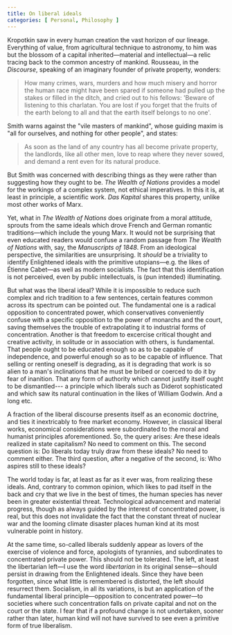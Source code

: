 ```yaml
---
title: On liberal ideals 
categories: [ Personal, Philosophy ]
---
```


Kropotkin saw in every human creation the vast horizon of our lineage.
Everything of value, from agricultural technique to astronomy, to him
was but the blossom of a capital inherited—material and
intellectual—a relic tracing back to the common ancestry of mankind.
Rousseau, in the *Discourse*, speaking of an imaginary founder of
private property, wonders:

> How many crimes, wars, murders and how much misery and horror the
> human race might have been spared if someone had pulled up the stakes
> or filled in the ditch, and cried out to his fellows: 'Beware of
> listening to this charlatan. You are lost if you forget that the
> fruits of the earth belong to all and that the earth itself belongs to
> no one'.

Smith warns against the \"vile masters of mankind\", whose guiding maxim
is \"all for ourselves, and nothing for other people\", and states:

> As soon as the land of any country has all become private property,
> the landlords, like all other men, love to reap where they never
> sowed, and demand a rent even for its natural produce.

But Smith was concerned with describing things as they were rather than
suggesting how they ought to be. *The Wealth of Nations* provides a
model for the workings of a complex system, not ethical imperatives. In
this it is, at least in principle, a scientific work. *Das Kapital*
shares this property, unlike most other works of Marx.

Yet, what in *The Wealth of Nations* does originate from a moral
attitude, sprouts from the same ideals which drove French and German
romantic traditions—which include the young Marx. It would not be
surprising that even educated readers would confuse a random passage
from *The Wealth of Nations* with, say, the *Manuscripts of 1848*. From
an ideological perspective, the similarities are unsurprising. It
*should* be a triviality to identify Enlightened ideals with the
primitive utopians—e.g. the likes of Étienne Cabet—as well as
modern socialists. The fact that this identification is not perceived,
even by public intellectuals, is (pun intended) illuminating.

But what was the liberal ideal? While it is impossible to reduce such
complex and rich tradition to a few sentences, certain features common
across its spectrum can be pointed out. The fundamental one is a radical
opposition to concentrated power, which conservatives conveniently confuse with
a specific opposition to the power of monarchs and the court, saving themselves
the trouble of extrapolating it to industrial forms of concentration. Another
is that freedom to excercise critical thought and creative activity, in
solitude or in association with others, is fundamental. That people ought to be
educated enough so as to be capable of independence, and powerful enough so as
to be capable of influence. That selling or renting oneself is degrading, as it
is degrading that work is so alien to a man's inclinations that he must be
bribed or coerced to do it by fear of inanition. That any form of authority
which cannot justify itself ought to be dismantled--- a principle which
liberals such as Diderot sophisticated and which saw its natural continuation
in the likes of William Godwin. And a long etc.

A fraction of the liberal discourse presents itself as an economic doctrine,
and ties it inextricably to free market economy. However, in classical liberal
works, economical considerations were subordinated to the moral and humanist
principles aforementioned. So, the query arises: Are these ideals realized in
state capitalism? No need to comment on this. The second question is: Do
liberals today truly draw from these ideals? No need to comment either. The
third question, after a negative of the second, is: Who aspires still to these
ideals?

The world today is far, at least as far as it ever was, from realizing these
ideals. And, contrary to common opinion, which likes to pad itself in the back
and cry that we live in the best of times, the human species has never been in
greater existential threat. Technological advancement and material progress,
though as always guided by the interest of concentrated power, is real, but
this does not invalidate the fact that the constant threat of nuclear war and
the looming climate disaster places human kind at its most vulnerable point in
history.

At the same time, so-called liberals suddenly appear as lovers of the exercise
of violence and force, apologists of tyrannies, and subordinates to
concentrated private power. This should not be tolerated. The left, at least
the libertarian left—I use the word *libertarian* in its original sense—should
persist in drawing from the Enlightened ideals. Since they have been forgotten,
since what little is remembered is distorted, the left should resurrect them.
Socialism, in all its variations, is but an application of the fundamental
liberal principle—opposition to concentrated power—to societies where such
concentration falls on private capital and not on the court or the state. I
fear that if a profound change is not undertaken, sooner rather than later,
human kind will not have survived to see even a primitive form of true
liberalism.








